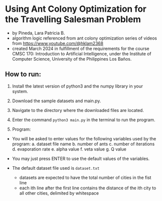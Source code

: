 # Using Ant Colony Optimization for the Travelling Salesman Problem

-   by Pineda, Lara Patricia B.
-   algorithm logic referenced from ant colony optimization series of videos from https://www.youtube.com/@hklam2368
-   created March 2024 in fulfillment of the requirements for the course CMSC 170: Introduction to Artificial Intelligence, under the Institute of Computer Science, University of the Philippines Los Baños.

## How to run:

1. Install the latest version of python3 and the numpy library in your system.

2. Download the sample datasets and main.py.

3. Navigate to the directory where the downloaded files are located.

4. Enter the command `python3 main.py` in the terminal to run the program.

5. Program:

-   You will be asked to enter values for the following variables used by the program:
    a. dataset file name
    b. number of ants
    c. number of iterations
    d. evaporation rate
    e. alpha value
    f. veta value
    g. Q value

-   You may just press ENTER to use the default values of the variables.
-   The default dataset file used is `dataset.txt`
    -   datasets are expected to have the total number of cities in the fist line
    -   each ith line after the first line contains the distance of the ith city to all other cities, delimited by whitespace

